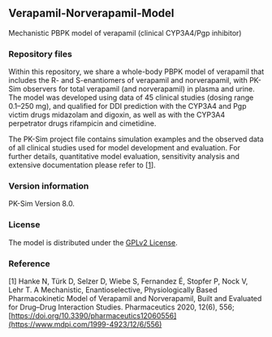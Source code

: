 ## Verapamil-Norverapamil-Model
Mechanistic PBPK model of verapamil (clinical CYP3A4/Pgp inhibitor) 

### Repository files
Within this repository, we share a whole-body PBPK model of verapamil that includes the R- and S-enantiomers of verapamil and norverapamil, with PK-Sim observers for total verapamil (and norverapamil) in plasma and urine. The model was developed using data of 45 clinical studies (dosing range 0.1–250 mg), and qualified for DDI prediction with the CYP3A4 and Pgp victim drugs midazolam and digoxin, as well as with the CYP3A4 perpetrator drugs rifampicin and cimetidine. 

The PK-Sim project file contains simulation examples and the observed data of all clinical studies used for model development and evaluation. For further details, quantitative model evaluation, sensitivity analysis and extensive documentation please refer to [[1](#reference)].

### Version information
PK-Sim Version 8.0.

### License
The model is distributed under the [GPLv2 License](https://github.com/Open-Systems-Pharmacology/Suite/blob/develop/LICENSE). 

### Reference
[1] Hanke N, Türk D, Selzer D, Wiebe S, Fernandez É, Stopfer P, Nock V, Lehr T. 
A Mechanistic, Enantioselective, Physiologically Based Pharmacokinetic Model of Verapamil and Norverapamil, Built and Evaluated for Drug–Drug Interaction Studies. Pharmaceutics 2020, 12(6), 556; [https://doi.org/10.3390/pharmaceutics12060556](https://www.mdpi.com/1999-4923/12/6/556) 

